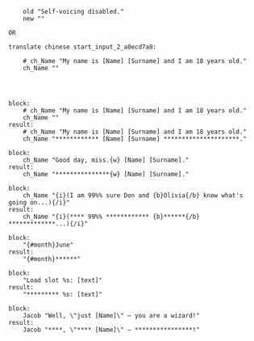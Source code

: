 
		old "Self-voicing disabled."
		new ""

	OR

	translate chinese start_input_2_a0ecd7a8:

		# ch_Name "My name is [Name] [Surname] and I am 18 years old."
		ch_Name ""




	block:
		# ch_Name "My name is [Name] [Surname] and I am 18 years old."
		ch_Name ""
	result:
		# ch_Name "My name is [Name] [Surname] and I am 18 years old." 
		ch_Name "************ [Name] [Surname] *********************."

	block:
		ch_Name "Good day, miss.{w} [Name] [Surname]."
	result:
		ch_Name "***************{w} [Name] [Surname]."

	block:
		ch_Name "{i}(I am 99%% sure Don and {b}Olivia{/b} know what's going on...){/i}"
	result:
		ch_Name "{i}(**** 99%% ************ {b}******{/b} *************...){/i}"

	block:
		"{#month}June"
	result:
		"{#month}******"

	block:
		"Load slot %s: [text]"
	result:
		"********* %s: [text]"

	block:
		Jacob "Well, \"just [Name]\" — you are a wizard!"
	result:
		Jacob "****, \"**** [Name]\" — ****************!"
